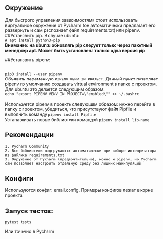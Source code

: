  ## Окружение
   
Для быстрого управления зависимостями стоит использовать виртуальное окружение от Pycharm (он автоматически предлагает его развернуть и сам распознает файл requirements.txt) или pipenv.
##Установить pip. 
В случае ubuntu:
<br>
```# apt install python3-pip```
<br>
**Внимание: на ubuntu обновлять pip следует только через пакетный менеджер apt. Может быть установлена только одна версия pip**

##Установить pipenv:

<br>```pip3 install --user pipenv```<br>
Объявить переменную `PIPENV_VENV_IN_PROJECT`. Данный пункт позволяет pipenv по умолчанию создавать virtual environment в папке с проектом. Для ubuntu это делается следующим образом:
<br> `echo "export PIPENV_VENV_IN_PROJECT=\"enabled\"" >> ~/.bashrc`<br>
<br> Используется pipenv в проекте следующим образом: нужно перейти в папку с проектом, убедиться, что присутствуют файл Pipfile и выполнить команду `pipenv install Pipfile`
<br> Устанавливать новые библиотеки командой `pipenv install lib-name`
<br />
## Рекомендации
```
1. Pycharm Community
2. Все библиотеки подгружаются автоматически при выборе интепретатора 
из файлика requirements.txt
3. Окружение от Pycharm (предпочтительно), можно и pipenv, но Pycharm 
сам позволяет настроить отдельную среду без лишних манипуляций
```
## Конфиги
Используются конфиг: email.config. Примеры конфигов лежат в корне проекта.

## Запуск тестов:
```
pytest tests
```
Или точечно в Pycharm

